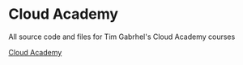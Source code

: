 # Cloud Academy
All source code and files for Tim Gabrhel's Cloud Academy courses

[Cloud Academy](http://cloudacademy.com)
